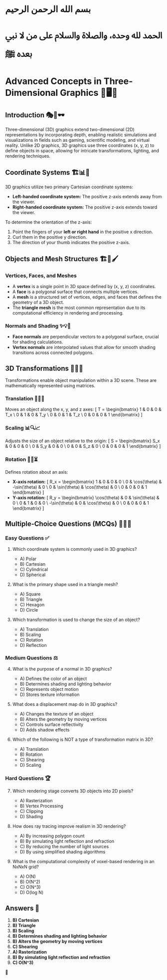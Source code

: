 # بسم الله الرحمن الرحيم
# الحمد لله وحده، والصلاة والسلام على من لا نبي بعده ﷺ

# Advanced Concepts in Three-Dimensional Graphics 🎨🖥️🔺

## Introduction 🎭📐🕶️
Three-dimensional (3D) graphics extend two-dimensional (2D) representations by incorporating depth, enabling realistic simulations and visualizations in fields such as gaming, scientific modeling, and virtual reality. Unlike 2D graphics, 3D graphics use three coordinates (x, y, z) to define objects in space, allowing for intricate transformations, lighting, and rendering techniques.

## Coordinate Systems 🏗️📊🧭
3D graphics utilize two primary Cartesian coordinate systems:
- **Left-handed coordinate system:** The positive z-axis extends away from the viewer.
- **Right-handed coordinate system:** The positive z-axis extends toward the viewer.

To determine the orientation of the z-axis:
1. Point the fingers of your **left or right hand** in the positive x direction.
2. Curl them in the positive y direction.
3. The direction of your thumb indicates the positive z-axis.

## Objects and Mesh Structures 🏗️🧩🖌️
### **Vertices, Faces, and Meshes**
- A **vertex** is a single point in 3D space defined by (x, y, z) coordinates.
- A **face** is a polygonal surface that connects multiple vertices.
- A **mesh** is a structured set of vertices, edges, and faces that defines the geometry of a 3D object.
- The **triangle mesh** is the most common representation due to its computational efficiency in rendering and processing.

### **Normals and Shading** ✨💡🔦
- **Face normals** are perpendicular vectors to a polygonal surface, crucial for shading calculations.
- **Vertex normals** are interpolated values that allow for smooth shading transitions across connected polygons.

## 3D Transformations 🔄📍🌀
Transformations enable object manipulation within a 3D scene. These are mathematically represented using matrices.

### **Translation** 📌📏🔼
Moves an object along the x, y, and z axes:
\[ T = \begin{bmatrix} 1 & 0 & 0 & T_x \\ 0 & 1 & 0 & T_y \\ 0 & 0 & 1 & T_z \\ 0 & 0 & 0 & 1 \end{bmatrix} \]

### **Scaling** 📊🔍📈
Adjusts the size of an object relative to the origin:
\[ S = \begin{bmatrix} S_x & 0 & 0 & 0 \\ 0 & S_y & 0 & 0 \\ 0 & 0 & S_z & 0 \\ 0 & 0 & 0 & 1 \end{bmatrix} \]

### **Rotation** 🔁🔄⏳
Defines rotation about an axis:
- **X-axis rotation:**
  \[ R_x = \begin{bmatrix} 1 & 0 & 0 & 0 \\ 0 & \cos(\theta) & -\sin(\theta) & 0 \\ 0 & \sin(\theta) & \cos(\theta) & 0 \\ 0 & 0 & 0 & 1 \end{bmatrix} \]
- **Y-axis rotation:**
  \[ R_y = \begin{bmatrix} \cos(\theta) & 0 & \sin(\theta) & 0 \\ 0 & 1 & 0 & 0 \\ -\sin(\theta) & 0 & \cos(\theta) & 0 \\ 0 & 0 & 0 & 1 \end{bmatrix} \]

## Multiple-Choice Questions (MCQs) 🎯📜🧐

### Easy Questions ✅
1. Which coordinate system is commonly used in 3D graphics?
   - A) Polar
   - B) Cartesian
   - C) Cylindrical
   - D) Spherical

2. What is the primary shape used in a triangle mesh?
   - A) Square
   - B) Triangle
   - C) Hexagon
   - D) Circle

3. Which transformation is used to change the size of an object?
   - A) Translation
   - B) Scaling
   - C) Rotation
   - D) Reflection

### Medium Questions ⚖️
4. What is the purpose of a normal in 3D graphics?
   - A) Defines the color of an object
   - B) Determines shading and lighting behavior
   - C) Represents object motion
   - D) Stores texture information

5. What does a displacement map do in 3D graphics?
   - A) Changes the texture of an object
   - B) Alters the geometry by moving vertices
   - C) Controls surface reflectivity
   - D) Adds shadow effects

6. Which of the following is NOT a type of transformation matrix in 3D?
   - A) Translation
   - B) Rotation
   - C) Shearing
   - D) Scaling

### Hard Questions 🏆
7. Which rendering stage converts 3D objects into 2D pixels?
   - A) Rasterization
   - B) Vertex Processing
   - C) Clipping
   - D) Shading

8. How does ray tracing improve realism in 3D rendering?
   - A) By increasing polygon count
   - B) By simulating light reflection and refraction
   - C) By reducing the number of light sources
   - D) By using simplified shading algorithms

9. What is the computational complexity of voxel-based rendering in an NxNxN grid?
   - A) O(N)
   - B) O(N^2)
   - C) O(N^3)
   - D) O(log N)

## Answers 📝

1. **B) Cartesian**  
2. **B) Triangle**  
3. **B) Scaling**  
4. **B) Determines shading and lighting behavior**  
5. **B) Alters the geometry by moving vertices**  
6. **C) Shearing**  
7. **A) Rasterization**  
8. **B) By simulating light reflection and refraction**  
9. **C) O(N^3)**  

🚀